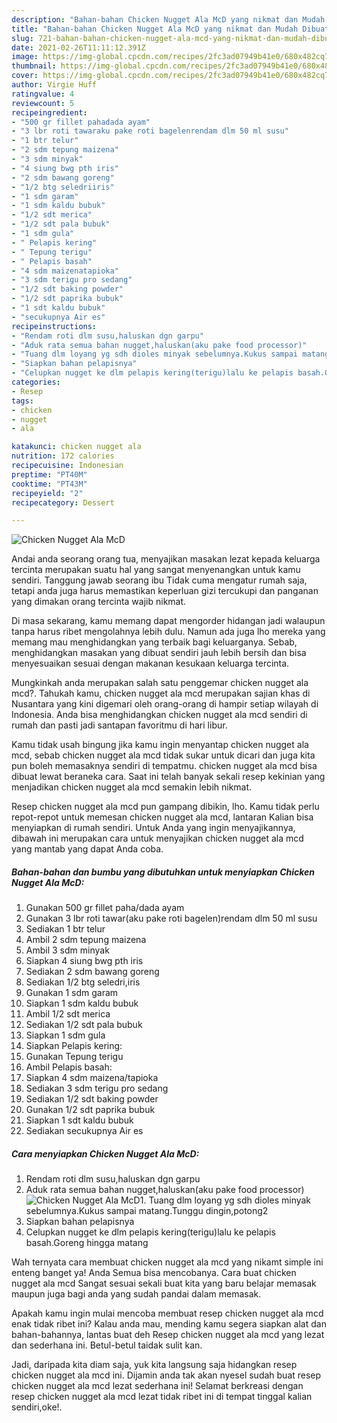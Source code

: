 ```yaml
---
description: "Bahan-bahan Chicken Nugget Ala McD yang nikmat dan Mudah Dibuat"
title: "Bahan-bahan Chicken Nugget Ala McD yang nikmat dan Mudah Dibuat"
slug: 721-bahan-bahan-chicken-nugget-ala-mcd-yang-nikmat-dan-mudah-dibuat
date: 2021-02-26T11:11:12.391Z
image: https://img-global.cpcdn.com/recipes/2fc3ad07949b41e0/680x482cq70/chicken-nugget-ala-mcd-foto-resep-utama.jpg
thumbnail: https://img-global.cpcdn.com/recipes/2fc3ad07949b41e0/680x482cq70/chicken-nugget-ala-mcd-foto-resep-utama.jpg
cover: https://img-global.cpcdn.com/recipes/2fc3ad07949b41e0/680x482cq70/chicken-nugget-ala-mcd-foto-resep-utama.jpg
author: Virgie Huff
ratingvalue: 4
reviewcount: 5
recipeingredient:
- "500 gr fillet pahadada ayam"
- "3 lbr roti tawaraku pake roti bagelenrendam dlm 50 ml susu"
- "1 btr telur"
- "2 sdm tepung maizena"
- "3 sdm minyak"
- "4 siung bwg pth iris"
- "2 sdm bawang goreng"
- "1/2 btg seledriiris"
- "1 sdm garam"
- "1 sdm kaldu bubuk"
- "1/2 sdt merica"
- "1/2 sdt pala bubuk"
- "1 sdm gula"
- " Pelapis kering"
- " Tepung terigu"
- " Pelapis basah"
- "4 sdm maizenatapioka"
- "3 sdm terigu pro sedang"
- "1/2 sdt baking powder"
- "1/2 sdt paprika bubuk"
- "1 sdt kaldu bubuk"
- "secukupnya Air es"
recipeinstructions:
- "Rendam roti dlm susu,haluskan dgn garpu"
- "Aduk rata semua bahan nugget,haluskan(aku pake food processor)"
- "Tuang dlm loyang yg sdh dioles minyak sebelumnya.Kukus sampai matang.Tunggu dingin,potong2"
- "Siapkan bahan pelapisnya"
- "Celupkan nugget ke dlm pelapis kering(terigu)lalu ke pelapis basah.Goreng hingga matang"
categories:
- Resep
tags:
- chicken
- nugget
- ala

katakunci: chicken nugget ala 
nutrition: 172 calories
recipecuisine: Indonesian
preptime: "PT40M"
cooktime: "PT43M"
recipeyield: "2"
recipecategory: Dessert

---
```



![Chicken Nugget Ala McD](https://img-global.cpcdn.com/recipes/2fc3ad07949b41e0/680x482cq70/chicken-nugget-ala-mcd-foto-resep-utama.jpg)

Andai anda seorang orang tua, menyajikan masakan lezat kepada keluarga tercinta merupakan suatu hal yang sangat menyenangkan untuk kamu sendiri. Tanggung jawab seorang ibu Tidak cuma mengatur rumah saja, tetapi anda juga harus memastikan keperluan gizi tercukupi dan panganan yang dimakan orang tercinta wajib nikmat.

Di masa  sekarang, kamu memang dapat mengorder hidangan jadi walaupun tanpa harus ribet mengolahnya lebih dulu. Namun ada juga lho mereka yang memang mau menghidangkan yang terbaik bagi keluarganya. Sebab, menghidangkan masakan yang dibuat sendiri jauh lebih bersih dan bisa menyesuaikan sesuai dengan makanan kesukaan keluarga tercinta. 



Mungkinkah anda merupakan salah satu penggemar chicken nugget ala mcd?. Tahukah kamu, chicken nugget ala mcd merupakan sajian khas di Nusantara yang kini digemari oleh orang-orang di hampir setiap wilayah di Indonesia. Anda bisa menghidangkan chicken nugget ala mcd sendiri di rumah dan pasti jadi santapan favoritmu di hari libur.

Kamu tidak usah bingung jika kamu ingin menyantap chicken nugget ala mcd, sebab chicken nugget ala mcd tidak sukar untuk dicari dan juga kita pun boleh memasaknya sendiri di tempatmu. chicken nugget ala mcd bisa dibuat lewat beraneka cara. Saat ini telah banyak sekali resep kekinian yang menjadikan chicken nugget ala mcd semakin lebih nikmat.

Resep chicken nugget ala mcd pun gampang dibikin, lho. Kamu tidak perlu repot-repot untuk memesan chicken nugget ala mcd, lantaran Kalian bisa menyiapkan di rumah sendiri. Untuk Anda yang ingin menyajikannya, dibawah ini merupakan cara untuk menyajikan chicken nugget ala mcd yang mantab yang dapat Anda coba.

<!--inarticleads1-->

##### Bahan-bahan dan bumbu yang dibutuhkan untuk menyiapkan Chicken Nugget Ala McD:

1. Gunakan 500 gr fillet paha/dada ayam
1. Gunakan 3 lbr roti tawar(aku pake roti bagelen)rendam dlm 50 ml susu
1. Sediakan 1 btr telur
1. Ambil 2 sdm tepung maizena
1. Ambil 3 sdm minyak
1. Siapkan 4 siung bwg pth iris
1. Sediakan 2 sdm bawang goreng
1. Sediakan 1/2 btg seledri,iris
1. Gunakan 1 sdm garam
1. Siapkan 1 sdm kaldu bubuk
1. Ambil 1/2 sdt merica
1. Sediakan 1/2 sdt pala bubuk
1. Siapkan 1 sdm gula
1. Siapkan  Pelapis kering:
1. Gunakan  Tepung terigu
1. Ambil  Pelapis basah:
1. Siapkan 4 sdm maizena/tapioka
1. Sediakan 3 sdm terigu pro sedang
1. Sediakan 1/2 sdt baking powder
1. Gunakan 1/2 sdt paprika bubuk
1. Siapkan 1 sdt kaldu bubuk
1. Sediakan secukupnya Air es




<!--inarticleads2-->

##### Cara menyiapkan Chicken Nugget Ala McD:

1. Rendam roti dlm susu,haluskan dgn garpu
1. Aduk rata semua bahan nugget,haluskan(aku pake food processor)
<img src="//assets-global.cpcdn.com/assets/icons/button_play-2c75c40dde080a61004c1f40b05d8f140eaff45d7e9e6481dc71c63d2e7c4909.png" alt="Chicken Nugget Ala McD">1. Tuang dlm loyang yg sdh dioles minyak sebelumnya.Kukus sampai matang.Tunggu dingin,potong2
1. Siapkan bahan pelapisnya
1. Celupkan nugget ke dlm pelapis kering(terigu)lalu ke pelapis basah.Goreng hingga matang




Wah ternyata cara membuat chicken nugget ala mcd yang nikamt simple ini enteng banget ya! Anda Semua bisa mencobanya. Cara buat chicken nugget ala mcd Sangat sesuai sekali buat kita yang baru belajar memasak maupun juga bagi anda yang sudah pandai dalam memasak.

Apakah kamu ingin mulai mencoba membuat resep chicken nugget ala mcd enak tidak ribet ini? Kalau anda mau, mending kamu segera siapkan alat dan bahan-bahannya, lantas buat deh Resep chicken nugget ala mcd yang lezat dan sederhana ini. Betul-betul taidak sulit kan. 

Jadi, daripada kita diam saja, yuk kita langsung saja hidangkan resep chicken nugget ala mcd ini. Dijamin anda tak akan nyesel sudah buat resep chicken nugget ala mcd lezat sederhana ini! Selamat berkreasi dengan resep chicken nugget ala mcd lezat tidak ribet ini di tempat tinggal kalian sendiri,oke!.


